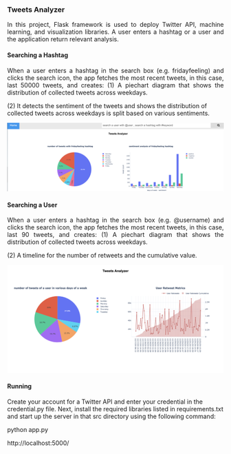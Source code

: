 ### Tweets Analyzer
<p align = "justify">
In this project,  Flask framework is used to deploy Twitter API, machine learning, and visualization libraries. A user enters a hashtag or a user and the application return relevant analysis.   
</p>

#### Searching a Hashtag

<p align = "justify">
When a user enters a hashtag in the search box (e.g. fridayfeeling) and clicks the search icon, the app fetches the most recent tweets, in this case, last 50000 tweets, and creates:
(1) A piechart diagram that shows the distribution of collected tweets across weekdays. 
 
(2) It detects the sentiment of the tweets and shows the distribution of collected tweets across weekdays is split based on various sentiments.
</p>
<p align = "center">
	<img src = "https://github.com/rojinnew/tweet_analyzer/blob/master/hashtag.png">
</p>

#### Searching a User 

<p align = "justify">
When a user enters a hashtag in the search box (e.g. @username) and clicks the search icon, the app fetches the most recent tweets, in this case, last 90 tweets, and creates:
(1) A piechart diagram that shows the distribution of collected tweets across weekdays. 
</p>
<p align = "justify">
(2) A timeline for the number of retweets and the cumulative value.
</p>
 
<p align = "center">
	<img src = "https://github.com/rojinnew/tweet_analyzer/blob/master/user.png">
</p>
 
#### Running 
 
Create your account for a Twitter API and enter your credential in the credential.py file. Next, install the required libraries listed in requirements.txt and start up the server in that src directory using the following command: 
 
python app.py 
 
http://localhost:5000/

